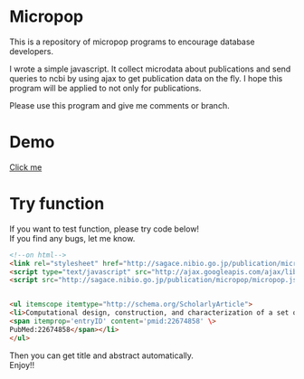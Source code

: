 Micropop
==

This is a repository of micropop programs to encourage database developers.

I wrote a simple javascript.
It collect microdata about publications and send queries to ncbi by 
using ajax to get publication data on the fly.
I hope this program will be applied to not only for publications.

Please use this program and give me comments or branch.

Demo
==

[Click me](http://sagace.nibio.go.jp/publication/micropop/popup.html)

Try function
==
  
If you want to test function, please try code below!  
If you find any bugs, let me know.
  

```html
<!--on html-->
<link rel="stylesheet" href="http://sagace.nibio.go.jp/publication/micropop/micropop.css" />                                
<script type="text/javascript" src="http://ajax.googleapis.com/ajax/libs/jquery/1.7.2/jquery.min.js"></script>              
<script src="http://sagace.nibio.go.jp/publication/micropop/micropop.js"></script>  


<ul itemscope itemtype="http://schema.org/ScholarlyArticle">
<li>Computational design, construction, and characterization of a set of specificity determining residues in protein-protein interactions
<span itemprop='entryID' content='pmid:22674858' \>
PubMed:22674858</span></li> 
</ul>

```

Then you can get title and abstract automatically.  
Enjoy!!  




